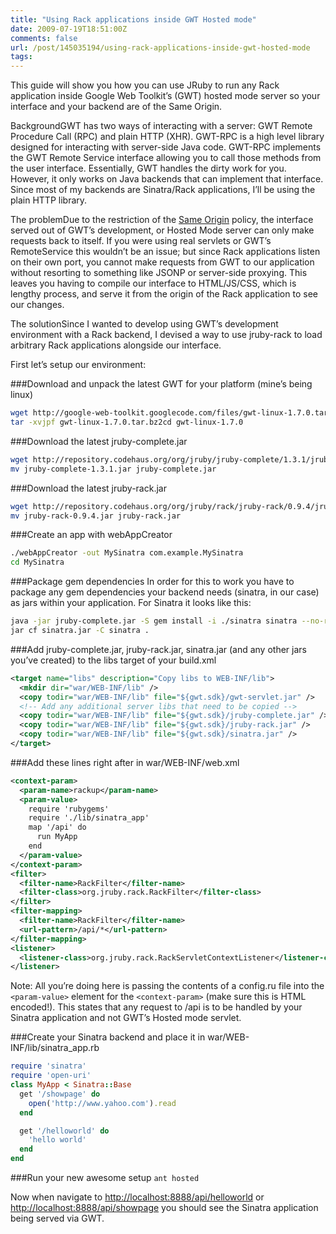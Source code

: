 ```yaml
---
title: "Using Rack applications inside GWT Hosted mode"
date: 2009-07-19T18:51:00Z
comments: false
url: /post/145035194/using-rack-applications-inside-gwt-hosted-mode
tags:
---
```




This guide will show you how you can use JRuby to run any Rack application inside Google Web Toolkit’s (GWT) hosted mode server so your interface and your backend are of the Same Origin.

BackgroundGWT has two ways of interacting with a server: GWT Remote Procedure Call (RPC) and plain HTTP (XHR). GWT-RPC is a high level library designed for interacting with server-side Java code. GWT-RPC implements the GWT Remote Service interface allowing you to call those methods from the user interface. Essentially, GWT handles the dirty work for you. However, it only works on Java backends that can implement that interface. Since most of my backends are Sinatra/Rack applications, I’ll be using the plain HTTP library.

The problemDue to the restriction of the [Same Origin](http://en.wikipedia.org/wiki/Same_origin_policy) policy, the interface served out of GWT’s development, or Hosted Mode server can only make requests back to itself. If you were using real servlets or GWT’s RemoteService this wouldn’t be an issue; but since Rack applications listen on their own port, you cannot make requests from GWT to our application without resorting to something like JSONP or server-side proxying. This leaves you having to compile our interface to HTML/JS/CSS, which is lengthy process, and serve it from the origin of the Rack application to see our changes.

The solutionSince I wanted to develop using GWT’s development environment with a Rack backend, I devised a way to use jruby-rack to load arbitrary Rack applications alongside our interface.

First let’s setup our environment:

###Download and unpack the latest GWT for your platform (mine’s being linux)

```sh
wget http://google-web-toolkit.googlecode.com/files/gwt-linux-1.7.0.tar.bz2
tar -xvjpf gwt-linux-1.7.0.tar.bz2cd gwt-linux-1.7.0
```

###Download the latest jruby-complete.jar

```sh
wget http://repository.codehaus.org/org/jruby/jruby-complete/1.3.1/jruby-complete-1.3.1.jar
mv jruby-complete-1.3.1.jar jruby-complete.jar
```

###Download the latest jruby-rack.jar

```sh
wget http://repository.codehaus.org/org/jruby/rack/jruby-rack/0.9.4/jruby-rack-0.9.4.jar
mv jruby-rack-0.9.4.jar jruby-rack.jar
```

###Create an app with webAppCreator
```sh
./webAppCreator -out MySinatra com.example.MySinatra
cd MySinatra
```


###Package gem dependencies
In order for this to work you have to package any gem dependencies your backend needs (sinatra, in our case) as jars within your application. For Sinatra it looks like this:

```sh
java -jar jruby-complete.jar -S gem install -i ./sinatra sinatra --no-rdoc --no-ri
jar cf sinatra.jar -C sinatra .
```

###Add jruby-complete.jar, jruby-rack.jar, sinatra.jar (and any other jars you’ve created) to the libs target of your build.xml

```xml
<target name="libs" description="Copy libs to WEB-INF/lib">
  <mkdir dir="war/WEB-INF/lib" />
  <copy todir="war/WEB-INF/lib" file="${gwt.sdk}/gwt-servlet.jar" />
  <!-- Add any additional server libs that need to be copied -->
  <copy todir="war/WEB-INF/lib" file="${gwt.sdk}/jruby-complete.jar" />
  <copy todir="war/WEB-INF/lib" file="${gwt.sdk}/jruby-rack.jar" />
  <copy todir="war/WEB-INF/lib" file="${gwt.sdk}/sinatra.jar" />
</target>
```

###Add these lines right after <web-app> in war/WEB-INF/web.xml
```xml
<context-param>
  <param-name>rackup</param-name>
  <param-value>
    require 'rubygems'
    require './lib/sinatra_app'
    map '/api' do
      run MyApp 
    end
  </param-value>
</context-param>
<filter>
  <filter-name>RackFilter</filter-name>
  <filter-class>org.jruby.rack.RackFilter</filter-class>
</filter>
<filter-mapping>
  <filter-name>RackFilter</filter-name>
  <url-pattern>/api/*</url-pattern>
</filter-mapping>
<listener>
  <listener-class>org.jruby.rack.RackServletContextListener</listener-class>
</listener>
```

Note: All you’re doing here is passing the contents of a config.ru file into the `<param-value>` element for the `<context-param>` (make sure this is HTML encoded!). This states that any request to /api is to be handled by your Sinatra application and not GWT’s Hosted mode servlet.

###Create your Sinatra backend and place it in war/WEB-INF/lib/sinatra_app.rb

```ruby
require 'sinatra'
require 'open-uri'
class MyApp < Sinatra::Base
  get '/showpage' do
    open('http://www.yahoo.com').read
  end

  get '/helloworld' do
    'hello world'
  end
end
```

###Run your new awesome setup
`ant hosted`

Now when navigate to [http://localhost:8888/api/helloworld](http://localhost:8888/api/helloworld) or [http://localhost:8888/api/showpage](http://localhost:8888/api/showpage) you should see the Sinatra application being served via GWT.
